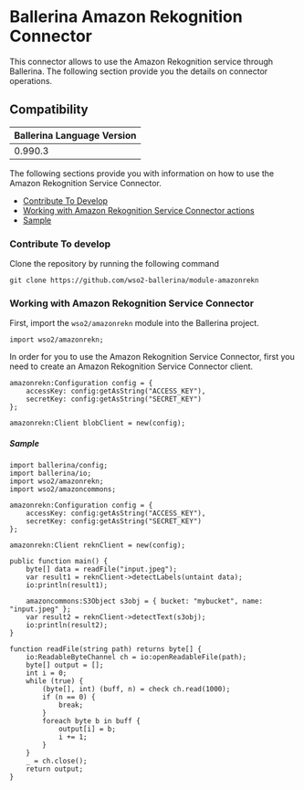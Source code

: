 # Ballerina Amazon Rekognition Connector

This connector allows to use the Amazon Rekognition service through Ballerina. The following section provide you the details on connector operations.

## Compatibility
| Ballerina Language Version 
| -------------------------- 
| 0.990.3                    


The following sections provide you with information on how to use the Amazon Rekognition Service Connector.

- [Contribute To Develop](#contribute-to-develop)
- [Working with Amazon Rekognition Service Connector actions](#working-with-amazon-rekognition-service-connector)
- [Sample](#sample)

### Contribute To develop

Clone the repository by running the following command 
```shell
git clone https://github.com/wso2-ballerina/module-amazonrekn
```

### Working with Amazon Rekognition Service Connector

First, import the `wso2/amazonrekn` module into the Ballerina project.

```ballerina
import wso2/amazonrekn;
```

In order for you to use the Amazon Rekognition Service Connector, first you need to create an Amazon Rekognition Service Connector client.

```ballerina
amazonrekn:Configuration config = {
    accessKey: config:getAsString("ACCESS_KEY"),
    secretKey: config:getAsString("SECRET_KEY")
};

amazonrekn:Client blobClient = new(config);
```

##### Sample

```ballerina
import ballerina/config;
import ballerina/io;
import wso2/amazonrekn;
import wso2/amazoncommons;

amazonrekn:Configuration config = {
    accessKey: config:getAsString("ACCESS_KEY"),
    secretKey: config:getAsString("SECRET_KEY")
};

amazonrekn:Client reknClient = new(config);

public function main() {
    byte[] data = readFile("input.jpeg");
    var result1 = reknClient->detectLabels(untaint data);
    io:println(result1);

    amazoncommons:S3Object s3obj = { bucket: "mybucket", name: "input.jpeg" };
    var result2 = reknClient->detectText(s3obj);
    io:println(result2);
}

function readFile(string path) returns byte[] {
    io:ReadableByteChannel ch = io:openReadableFile(path);
    byte[] output = [];
    int i = 0;
    while (true) {
        (byte[], int) (buff, n) = check ch.read(1000);
        if (n == 0) {
            break;
        }
        foreach byte b in buff {
            output[i] = b;
            i += 1;
        }
    }
    _ = ch.close();
    return output;
}
```
